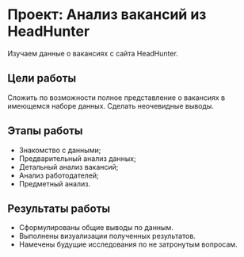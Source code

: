 # Проект: Анализ вакансий из HeadHunter

Изучаем данные о вакансиях с сайта HeadHunter.

## Цели работы

Сложить по возможности полное представление о вакансиях в имеющемся наборе данных. Сделать неочевидные выводы.

## Этапы работы

- Знакомство с данными;
- Предварительный анализ данных;
- Детальный анализ вакансий;
- Анализ работодателей;
- Предметный анализ.

## Результаты работы

- Сформулированы общие выводы по данным.
- Выполнены визуализации полученных результатов.
- Намечены будущие исследования по не затронутым вопросам. 
